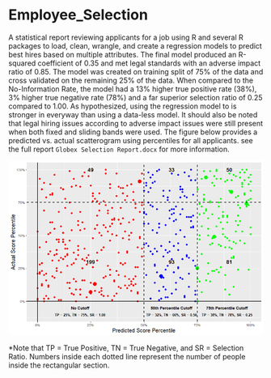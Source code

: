 # Employee_Selection
A statistical report reviewing applicants for a job using R and several R packages to load, clean, wrangle, and create a regression models to predict best hires based on multiple attributes. The final model produced an R-squared coefficient of 0.35 and met legal standards with an adverse impact ratio of 0.85. The model was created on training split of 75% of the data and cross validated on the remaining 25% of the data. When compared to the No-Information Rate, the model had a 13% higher true positive rate (38%), 3% higher true negative rate (78%) and a far superior selection ratio of 0.25 compared to 1.00. As hypothesized, using the regression model to is stronger in everyway than using a data-less model. It should also be noted that legal hiring issues according to adverse impact issues were still present when both fixed and sliding bands were used. The figure below provides a predicted vs. actual scatterogram using percentiles for all applicants. see the full report `Globex Selection Report.docx` for more information.

![image](https://github.com/Jwychor/Employee_Selection/blob/master/Expectancy%20Scatterogram.png)

*Note that TP = True Positive, TN = True Negative, and SR = Selection Ratio. Numbers inside each dotted line represent the number of people inside the rectangular section.
